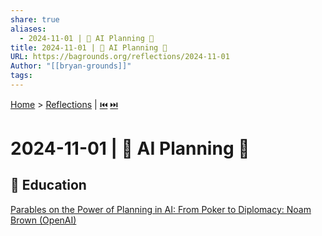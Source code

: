 ```yaml
---
share: true
aliases:
  - 2024-11-01 | 🤖 AI Planning 🔮
title: 2024-11-01 | 🤖 AI Planning 🔮
URL: https://bagrounds.org/reflections/2024-11-01
Author: "[[bryan-grounds]]"
tags: 
---
```

[Home](../index.md) > [Reflections](./index.md) | [⏮️](./2024-10-31.md) [⏭️](./2024-11-03.md)  
# 2024-11-01 | 🤖 AI Planning 🔮  
## 🧠 Education  
[Parables on the Power of Planning in AI: From Poker to Diplomacy: Noam Brown (OpenAI)](../videos/parables-on-the-power-of-planning-in-ai-from-poker-to-diplomacy-noam-brown-openai.md)  
